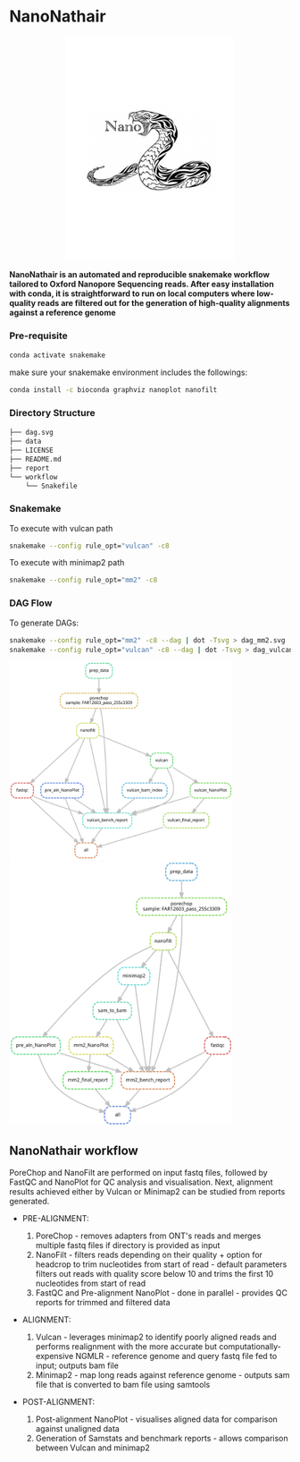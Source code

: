 # NanoNathair
<p align="center">
  <img width="300" height="400" src="nanonathair-1.png">

**NanoNathair is an automated and reproducible snakemake workflow tailored to Oxford Nanopore Sequencing reads. After easy installation with conda, it is straightforward to run on local computers where low-quality reads are filtered out for the generation of high-quality alignments against a reference genome**

### Pre-requisite
```bash
conda activate snakemake 
```
make sure your snakemake environment includes the followings:
```bash
conda install -c bioconda graphviz nanoplot nanofilt
```

### Directory Structure

```
├── dag.svg
├── data
├── LICENSE
├── README.md
├── report
└── workflow
    └── Snakefile
```

### Snakemake
To execute with vulcan path
```bash
snakemake --config rule_opt="vulcan" -c8 
```
To execute with minimap2 path
```bash
snakemake --config rule_opt="mm2" -c8 
```

### DAG Flow
To generate DAGs:
```bash
snakemake --config rule_opt="mm2" -c8 --dag | dot -Tsvg > dag_mm2.svg 
snakemake --config rule_opt="vulcan" -c8 --dag | dot -Tsvg > dag_vulcan.svg
 ```    
<p align="left">
  <img src="dag_vulcan.svg" width="400" />
  <img src="dag_mm2.svg" width="400" />
</p>

## NanoNathair workflow

PoreChop and NanoFilt are performed on input fastq files, followed by FastQC and NanoPlot for QC analysis and visualisation. Next, alignment results achieved either by Vulcan or Minimap2 can be studied from reports generated. 

* PRE-ALIGNMENT:
    1. PoreChop
      - removes adapters from ONT's reads and merges multiple fastq files if directory is provided as input
    2. NanoFilt
      - filters reads depending on their quality + option for headcrop to trim nucleotides from start of read
      - default parameters filters out reads with quality score below 10 and trims the first 10 nucleotides from start of read
    3. FastQC and Pre-alignment NanoPlot
      - done in parallel
      - provides QC reports for trimmed and filtered data
 
* ALIGNMENT:
    1. Vulcan
      - leverages minimap2 to identify poorly aligned reads and performs realignment with the more accurate but computationally-expensive NGMLR
      - reference genome and query fastq file fed to input; outputs bam file 
    2. Minimap2
      - map long reads against reference genome
      - outputs sam file that is converted to bam file using samtools

* POST-ALIGNMENT:
    1. Post-alignment NanoPlot
      - visualises aligned data for comparison against unaligned data
    2. Generation of Samstats and benchmark reports
      - allows comparison between Vulcan and minimap2
    

